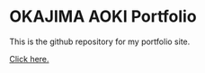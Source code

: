 # OKAJIMA AOKI Portfolio
This is the github repository for my portfolio site.


[Click here.](https://a-okao.github.io/)